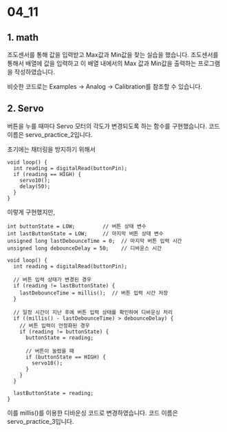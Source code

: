 # 04_11

## 1. math

조도센서를 통해 값을 입력받고 Max값과 Min값을 찾는 실습을 했습니다. 조도센서를 통해서 배열에 값을 입력하고 이 배열 내에서의 Max 값과 Min값을 출력하는 프로그램을 작성하였습니다. 

비슷한 코드로는 Examples -> Analog -> Calibration를 참조할 수 있습니다.

## 2. Servo

버튼을 누를 때마다 Servo 모터의 각도가 변경되도록 하는 함수를 구현했습니다. 코드 이름은 servo_practice_2입니다.  

초기에는 채터링을 방지하기 위해서 

```
void loop() {
  int reading = digitalRead(buttonPin);
  if (reading == HIGH) {
    servo10();
    delay(50);
  }
}
```
이렇게 구현했지만, 

```
int buttonState = LOW;         // 버튼 상태 변수
int lastButtonState = LOW;     // 마지막 버튼 상태 변수
unsigned long lastDebounceTime = 0;  // 마지막 버튼 입력 시간
unsigned long debounceDelay = 50;    // 디바운스 시간

void loop() {
  int reading = digitalRead(buttonPin);

  // 버튼 입력 상태가 변경된 경우
  if (reading != lastButtonState) {
    lastDebounceTime = millis();  // 버튼 입력 시간 저장
  }

  // 일정 시간이 지난 후에 버튼 입력 상태를 확인하여 디바운싱 처리
  if ((millis() - lastDebounceTime) > debounceDelay) {
    // 버튼 입력이 안정화된 경우
    if (reading != buttonState) {
      buttonState = reading;

      // 버튼이 눌렸을 때
      if (buttonState == HIGH) {
        servo10();
      }
    }
  }

  lastButtonState = reading;
}
```
이를 millis()를 이용한 디바운싱 코드로 변경하였습니다. 코드 이름은 servo_practice_3입니다.
